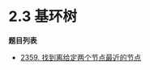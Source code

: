 # 2.3 基环树

**题目列表**

- [2359. 找到离给定两个节点最近的节点 ](https://leetcode.cn/problems/find-closest-node-to-given-two-nodes/description/)
